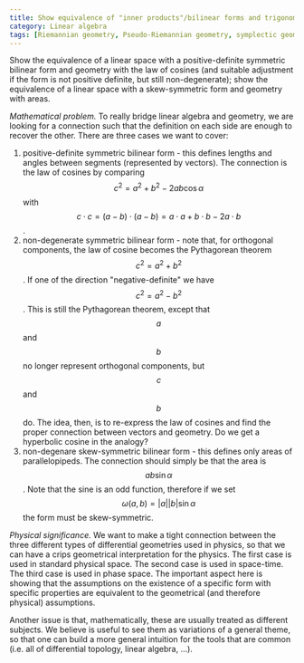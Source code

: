 ```yaml
---
title: Show equivalence of "inner products"/bilinear forms and trigonometry
category: Linear algebra
tags: [Riemannian geometry, Pseudo-Riemannian geometry, symplectic geometry]
---
```

Show the equivalence of a linear space with a positive-definite symmetric bilinear form and
geometry with the law of cosines (and suitable adjustment if the form is not
positive definite, but still non-degenerate); show the equivalence of a linear space
with a skew-symmetric form and geometry with areas.

*Mathematical problem.* To really bridge linear algebra and geometry, we are
looking for a connection such that the definition on each side are enough to recover the other.
There are three cases we want to cover:
1. positive-definite symmetric bilinear form - this defines lengths and
angles between segments (represented by vectors). The connection is the law of
cosines by comparing $$c^2 = a^2 + b^2 - 2ab \cos \alpha$$ with
$$c \cdot c = (a - b) \cdot (a - b) = a \cdot a + b \cdot b - 2 a \cdot b$$.
1. non-degenerate symmetric bilinear form - note that, for orthogonal components,
the law of cosine becomes the Pythagorean theorem $$c^2 = a^2 + b^2$$. If one of
the direction "negative-definite" we have $$c^2 = a^2 - b^2$$. This is still
the Pythagorean theorem, except that $$a$$ and $$b$$ no longer represent orthogonal
components, but $$c$$ and $$b$$ do. The idea, then, is to re-express the law of
cosines and find the proper connection between vectors and geometry.
Do we get a hyperbolic cosine in the analogy?
1. non-degenare skew-symmetric bilinear form - this defines only areas of
parallelopipeds. The connection should simply be that the area is $$ab \sin \alpha$$.
Note that the sine is an odd function, therefore if we set $$\omega(a,b) = |a||b| \sin \alpha$$
the form must be skew-symmetric.

*Physical significance.* We want to make a tight connection between the three
different types of differential geometries used in physics, so that we can have
a crips geometrical interpretation for the physics. The first case is used in
standard physical space. The second case is used in space-time. The third case
is used in phase space. The important aspect here is showing that the assumptions
on the existence of a specific form with specific properties are equivalent
to the geometrical (and therefore physical) assumptions.

Another issue is that, mathematically, these are usually treated as different
subjects. We believe is useful to see them as variations of a general theme, so
that one can build a more general intuition for the tools that are common (i.e.
all of differential topology, linear algebra, ...).
